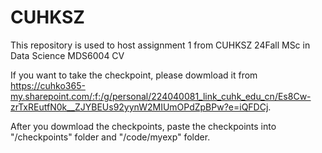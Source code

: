 # CUHKSZ
This repository is used to host assignment 1 from CUHKSZ 24Fall MSc in Data Science MDS6004 CV

If you want to take the checkpoint, please dowmload it from https://cuhko365-my.sharepoint.com/:f:/g/personal/224040081_link_cuhk_edu_cn/Es8Cw-zrTxREutfN0k__ZJYBEUs92yynW2MIUmOPdZpBPw?e=iQFDCj.

After you dowmload the checkpoints, paste the checkpoints into "/checkpoints" folder and "/code/myexp" folder.
